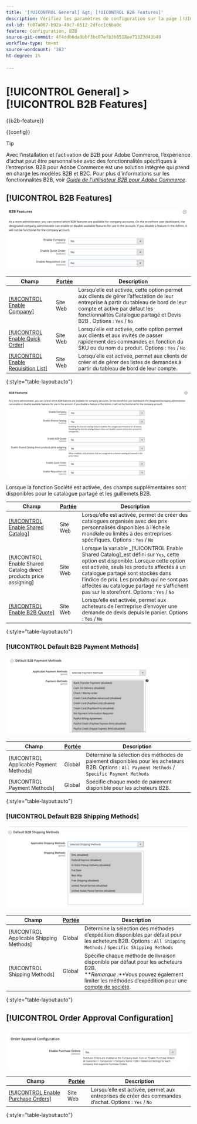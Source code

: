 ```yaml
---
title: '[!UICONTROL General] &gt; [!UICONTROL B2B Features]'
description: Vérifiez les paramètres de configuration sur la page [!UICONTROL General] &gt; [!UICONTROL B2B Features] de l’administrateur Commerce.
exl-id: fc07a067-b92a-49c7-8512-2dfcc1c6ba0c
feature: Configuration, B2B
source-git-commit: 4f4ddb6da9bbf3bc07efb3b8518ee71323d43b49
workflow-type: tm+mt
source-wordcount: '383'
ht-degree: 1%

---
```


# [!UICONTROL General] > [!UICONTROL B2B Features]

{{b2b-feature}}

{{config}}

>[!TIP]
>
>Avec l’installation et l’activation de B2B pour Adobe Commerce, l’expérience d’achat peut être personnalisée avec des fonctionnalités spécifiques à l’entreprise. B2B pour Adobe Commerce est une solution intégrée qui prend en charge les modèles B2B et B2C. Pour plus d’informations sur les fonctionnalités B2B, voir [_Guide de l’utilisateur B2B pour Adobe Commerce_](https://experienceleague.adobe.com/docs/commerce-admin/b2b/introduction.html).

## [!UICONTROL B2B Features]

![Fonctionnalités B2B](./assets/b2b-features.png)<!-- zoom -->

| Champ | [Portée](../../getting-started/websites-stores-views.md#scope-settings) | Description |
|------- |----------------------------------------------------------------------- |------------ |
| [[!UICONTROL Enable Company]](../../b2b/account-companies.md) | Site Web | Lorsqu’elle est activée, cette option permet aux clients de gérer l’affectation de leur entreprise à partir du tableau de bord de leur compte et active par défaut les fonctionnalités Catalogue partagé et Devis B2B . Options : `Yes` / `No` |
| [[!UICONTROL Enable Quick Order]](../../b2b/quick-order.md) | Site Web | Lorsqu’elle est activée, cette option permet aux clients et aux invités de passer rapidement des commandes en fonction du SKU ou du nom du produit. Options : `Yes` / `No` |
| [[!UICONTROL Enable Requisition List]](../../b2b/configure-requisition-lists.md) | Site Web | Lorsqu’elle est activée, permet aux clients de créer et de gérer des listes de demandes à partir du tableau de bord de leur compte. |

{:style=&quot;table-layout:auto&quot;}

![Fonctionnalités B2B avec entreprises et catalogues partagés activées](./assets/b2b-features-company-enabled.png)<!-- zoom -->

Lorsque la fonction Société est activée, des champs supplémentaires sont disponibles pour le catalogue partagé et les guillemets B2B.

| Champ | [Portée](../../getting-started/websites-stores-views.md#scope-settings) | Description |
|------- |----------------------------------------------------------------------- |------------ |
| [[!UICONTROL Enable Shared Catalog]](../../b2b/catalog-shared.md) | Site Web | Lorsqu’elle est activée, permet de créer des catalogues organisés avec des prix personnalisés disponibles à l’échelle mondiale ou limités à des entreprises spécifiques. Options : `Yes` / `No` |
| [!UICONTROL Enable Shared Catalog direct products price assigning] | Site Web | Lorsque la variable _[!UICONTROL Enable Shared Catalog]_est défini sur `Yes`, cette option est disponible. Lorsque cette option est activée, seuls les produits affectés à un catalogue partagé sont stockés dans l’indice de prix. Les produits qui ne sont pas affectés au catalogue partagé ne s’affichent pas sur le storefront. Options : `Yes` / `No` |
| [[!UICONTROL Enable B2B Quote]](../../b2b/configure-quotes.md) | Site Web | Lorsqu’elle est activée, permet aux acheteurs de l’entreprise d’envoyer une demande de devis depuis le panier. Options : `Yes` / `No` |

{:style=&quot;table-layout:auto&quot;}

### [!UICONTROL Default B2B Payment Methods]

![Configuration B2B - Paramètres du mode de paiement par défaut](./assets/b2b-features-default-payment-methods.png)<!-- zoom -->

| Champ | [Portée](../../getting-started/websites-stores-views.md#scope-settings) | Description |
|------- |----------------------------------------------------------------------- |------------ |
| [!UICONTROL Applicable Payment Methods] | Global | Détermine la sélection des méthodes de paiement disponibles pour les acheteurs B2B. Options : `All Payment Methods` / `Specific Payment Methods` |
| [!UICONTROL Payment Methods] | Global | Spécifie chaque mode de paiement disponible pour les acheteurs B2B. |

{:style=&quot;table-layout:auto&quot;}

### [!UICONTROL Default B2B Shipping Methods]

![Configuration B2B - méthodes de livraison par défaut](./assets/b2b-features-shipping-methods.png)<!-- zoom -->

| Champ | [Portée](../../getting-started/websites-stores-views.md#scope-settings) | Description |
|------- |----------------------------------------------------------------------- |------------ |
| [!UICONTROL Applicable Shipping Methods] | Global | Détermine la sélection des méthodes d’expédition disponibles par défaut pour les acheteurs B2B. Options : `All Shipping Methods` / `Specific Shipping Methods` |
| [!UICONTROL Shipping Methods] | Global | Spécifie chaque méthode de livraison disponible par défaut pour les acheteurs B2B. <br/>**_Remarque :_**Vous pouvez également limiter les méthodes d’expédition pour une [compte de société](../../b2b/account-companies.md). |

{:style=&quot;table-layout:auto&quot;}

## [!UICONTROL Order Approval Configuration]

![Fonctionnalités B2B - Configuration de l’approbation des commandes](./assets/b2b-features-order-approval.png)<!-- zoom -->

| Champ | [Portée](../../getting-started/websites-stores-views.md#scope-settings) | Description |
|------- |----------------------------------------------------------------------- |------------ |
| [[!UICONTROL Enable Purchase Orders]](../../stores-purchase/purchase-order.md) | Site Web | Lorsqu’elle est activée, permet aux entreprises de créer des commandes d’achat. Options : `Yes` / `No` |

{:style=&quot;table-layout:auto&quot;}


